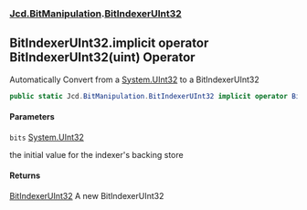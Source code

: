 ### [Jcd.BitManipulation](Jcd.BitManipulation.md 'Jcd.BitManipulation').[BitIndexerUInt32](Jcd.BitManipulation.BitIndexerUInt32.md 'Jcd.BitManipulation.BitIndexerUInt32')

## BitIndexerUInt32.implicit operator BitIndexerUInt32(uint) Operator

Automatically Convert from a [System.UInt32](https://docs.microsoft.com/en-us/dotnet/api/System.UInt32 'System.UInt32') to a BitIndexerUInt32

```csharp
public static Jcd.BitManipulation.BitIndexerUInt32 implicit operator BitIndexerUInt32(uint bits);
```
#### Parameters

<a name='Jcd.BitManipulation.BitIndexerUInt32.op_ImplicitJcd.BitManipulation.BitIndexerUInt32(uint).bits'></a>

`bits` [System.UInt32](https://docs.microsoft.com/en-us/dotnet/api/System.UInt32 'System.UInt32')

the initial value for the indexer's backing store

#### Returns
[BitIndexerUInt32](Jcd.BitManipulation.BitIndexerUInt32.md 'Jcd.BitManipulation.BitIndexerUInt32')
A new BitIndexerUInt32